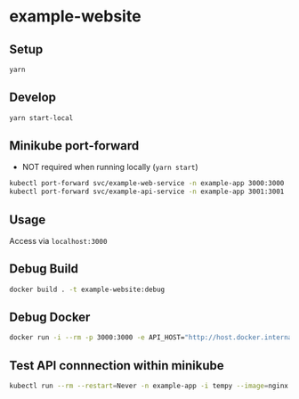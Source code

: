 # example-website

## Setup

```sh
yarn
```

## Develop

```sh
yarn start-local
```

## Minikube port-forward

- NOT required when running locally (`yarn start`)

```sh
kubectl port-forward svc/example-web-service -n example-app 3000:3000
kubectl port-forward svc/example-api-service -n example-app 3001:3001
```

## Usage

Access via `localhost:3000`

## Debug Build

```sh
docker build . -t example-website:debug
```

## Debug Docker

```sh
docker run -i --rm -p 3000:3000 -e API_HOST="http://host.docker.internal:3001" example-website:debug
```

## Test API connnection within minikube

```sh
kubectl run --rm --restart=Never -n example-app -i tempy --image=nginx:alpine -- curl example-api-service.example-app.svc.cluster.local:3001/uuid
```
